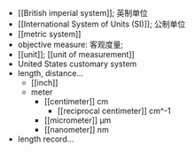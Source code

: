 - [[British imperial system]]; 英制单位
- [[International System of Units (SI)]]; 公制单位
- [[metric system]]
- objective measure: 客观度量;
- [[unit]]; [[unit of measurement]]
- United States customary system
- length, distance...
    - [[inch]]
    - meter
        - [[centimeter]] cm
            - [[reciprocal centimeter]] cm^-1
        - [[micrometer]] μm
        - [[nanometer]] nm
- length record...

